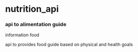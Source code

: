 # nutrition_api


### api to alimentation guide




information food





api to provides food guide based on physical and health goals
